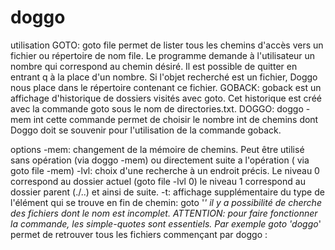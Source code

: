 # doggo

utilisation
GOTO: goto file permet de lister tous les chemins d'accès vers un fichier ou répertoire de nom file. Le programme demande à l'utilisateur un nombre qui correspond au chemin désiré. Il est possible de quitter en entrant q à la place d'un nombre. Si l'objet recherché est un fichier, Doggo nous place dans le répertoire contenant ce fichier.
GOBACK: goback est un affichage d'historique de dossiers visités avec goto. Cet historique est créé avec la commande goto sous le nom de directories.txt.
DOGGO: doggo -mem int cette commande permet de choisir le nombre int de chemins dont Doggo doit se souvenir pour l'utilisation de la commande goback.

options
-mem: changement de la mémoire de chemins. Peut être utilisé sans opération (via doggo -mem) ou directement suite a l'opération ( via goto file -mem)
-lvl: choix d'une recherche à un endroit précis. Le niveau 0 correspond au dossier actuel (goto file -lvl 0) le niveau 1 correspond au dossier parent (./..) et ainsi de suite.
-t: affichage supplémentaire du type de l'élément qui se trouve en fin de chemin:
goto '*' il y a possibilité de cherche des fichiers dont le nom est incomplet. ATTENTION: pour faire fonctionner la commande, les simple-quotes sont essentiels. Par exemple goto 'doggo*' permet de retrouver tous les fichiers commençant par doggo :
